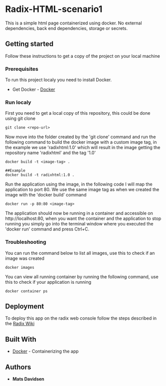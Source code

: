 # Radix-HTML-scenario1
This is a simple html page containerized using docker. No external dependencies, back end dependencies, storage or secrets.

## Getting started
Follow these instructions to get a copy of the project on your local machine

### Prerequisites
To run this project localy you need to install Docker.
* Get Docker - [Docker](https://docs.docker.com/install/)

### Run localy
First you need to get a local copy of this repository, this could be done using git clone

```
git clone <repo-url>
```

Now move into the folder created by the 'git clone' command and run the following command to build the docker image with a custom image tag, in the example we use 'radixhtml:1.0' which will result in the image getting the repository name 'radixhtml' and the tag '1.0'

```
docker build -t <image-tag> .

##Example 
docker build -t radixhtml:1.0 .
```
Run the application using the image, in the following code I will map the application to port 80. We use the same image tag as when we created the image with the 'docker build' command

```
docker run -p 80:80 <image-tag>
```
The application should now be running in a container and accessible on http://localhost:80, when you want the container and the application to stop running you simply go into the terminal window where you executed the 'docker run' command and press Ctrl+C.

### Troubleshooting

You can run the command below to list all images, use this to check if an image was created 

```
docker images
```

You can view all running container by running the following command, use this to check if your application is running 

```
docker container ps
```

## Deployment

To deploy this app on the radix web console follow the steps described in the [Radix Wiki](https://radix-wiki.azurewebsites.net/doku.php/appdeveloper/gettingstarted)

## Built With
* [Docker](https://docs.docker.com/) - Containerizing the app

## Authors
* **Mats Davidsen**
